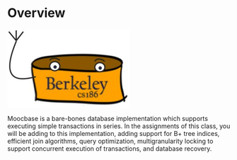 # Overview

![The official unofficial mascot of the class projects](.gitbook/assets/derpydb-small.jpg)

Moocbase is a bare-bones database implementation which supports executing simple transactions in series. In the assignments of this class, you will be adding to this implementation, adding support for B+ tree indices, efficient join algorithms, query optimization, multigranularity locking to support concurrent execution of transactions, and database recovery.
